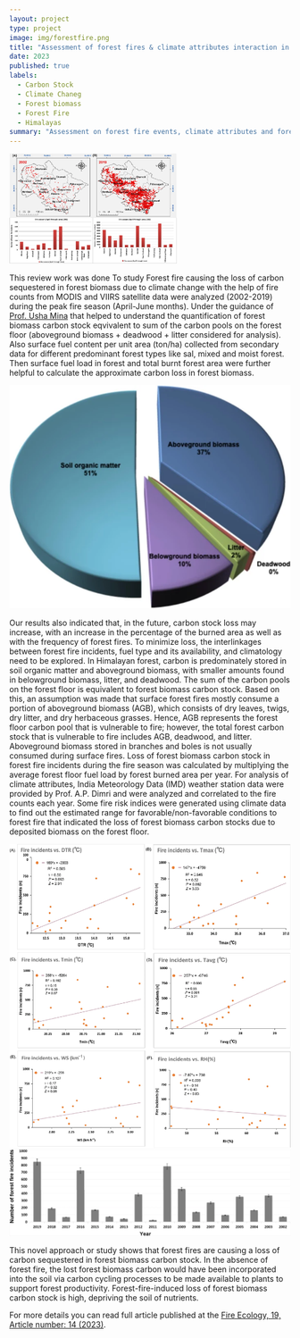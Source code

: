```yaml
---
layout: project
type: project
image: img/forestfire.png
title: "Assessment of forest fires & climate attributes interaction in the Himalayas"
date: 2023
published: true
labels:
  - Carbon Stock
  - Climate Chaneg
  - Forest biomass
  - Forest Fire
  - Himalayas
summary: "Assessment on forest fire events, climate attributes and forest biomass Carcbon stock loss due to forest fire from 2002 to 2019 were carried out in central Himalayas of India"
---
```


<div class="text-center p-4">
  <img width="300px" src="../img/fireuk.png" class="img-thumbnail" >
</div>

This review work was done To study Forest fire causing the loss of carbon sequestered in forest biomass due to climate change with the help of fire counts from MODIS and VIIRS satellite data were analyzed (2002-2019) during the peak fire season (April-June months). Under the guidance of <a href="https://www.jnu.ac.in/content/ushamina">Prof. Usha Mina</a> that helped to understand the quantification of forest biomass carbon stock eqvivalent to sum of the carbon pools on the forest floor (aboveground biomass + deadwood + litter considered for analysis). Also surface fuel content per unit area (ton/ha) collected from secondary data for different predominant forest types like sal, mixed and moist forest. Then surface fuel load in forest and total burnt forest area were further helpful to calculate the approximate carbon loss in forest biomass. 

<img class="img-fluid" src="../img/cpool.png" alt="" />

Our results also indicated that, in the future, carbon stock loss may increase, with an increase in the percentage of the burned area as well as with the frequency of forest fires. To minimize loss, the interlinkages between forest fire incidents, fuel type and its availability, and climatology need to be explored.
In Himalayan forest, carbon is predominately stored in soil organic matter and aboveground biomass, with smaller amounts found in belowground biomass, litter, and deadwood. 
The sum of the carbon pools on the forest floor is equivalent to forest biomass carbon stock. Based on this, an assumption was made that surface forest fires mostly consume a portion of aboveground biomass (AGB), which consists of dry leaves, twigs, dry litter, and dry herbaceous grasses. Hence, AGB represents the forest floor carbon pool that is vulnerable to fire; however, the total forest carbon stock that is vulnerable to fire includes AGB, deadwood, and litter. Aboveground biomass stored in branches and boles is not usually consumed during surface fires.
Loss of forest biomass carbon stock in forest fire incidents during the fire season was calculated by multiplying the average forest floor fuel load by forest burned area per year. For analysis of climate attributes, India Meteorology Data (IMD) weather station data were provided by Prof. A.P. Dimri and were analyzed and correlated to the fire counts each year. Some fire risk indices were generated using climate data to find out the estimated range for favorable/non-favorable conditions to forest fire that indicated the loss of forest biomass carbon stocks due to deposited biomass on the forest floor.

<img class="img-fluid" src="../img/fireclimate.png" alt="" />
<img class="img-fluid" src="../img/firef.png" alt="" />

This novel approach or study shows that forest fires are causing a loss of carbon sequestered in forest biomass carbon stock. In the absence of forest fire, the lost forest biomass carbon would have been incorporated into the soil via carbon cycling processes to be made available to plants to support forest productivity. Forest-fire-induced loss of forest biomass carbon stock is high, depriving the soil of nutrients. 

For more details you can read full article published at the [Fire Ecology, 19, Article number: 14 (2023)](https://fireecology.springeropen.com/articles/10.1186/s42408-023-00177-4).
